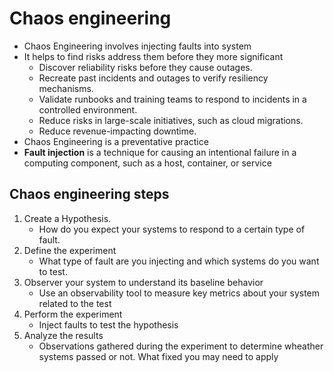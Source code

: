 # Chaos engineering 
 * Chaos Engineering involves injecting faults into system
 * It helps to find risks address them before they more significant
    * Discover reliability risks before they cause outages.
    * Recreate past incidents and outages to verify resiliency mechanisms.
    * Validate runbooks and training teams to respond to incidents in a controlled environment.
    * Reduce risks in large-scale initiatives, such as cloud migrations.
    * Reduce revenue-impacting downtime.
 * Chaos Engineering is a preventative practice
 * <b>Fault injection</b> is a technique for causing an intentional failure in a computing component, such as a host, container, or service

## Chaos engineering steps 
 1. Create a Hypothesis.
     * How do you expect your systems to respond to a certain type of fault. 
 2. Define the experiment
    * What type of fault are you injecting and which systems do you want to test.
 3. Observer your system to understand its baseline behavior
    * Use an observability tool to measure key metrics about your system related to the test
 4. Perform the experiment
     * Inject faults to test the hypothesis
 5. Analyze the results
     * Observations gathered during the experiment to determine wheather systems passed or not. What fixed you may need to apply
 
 




